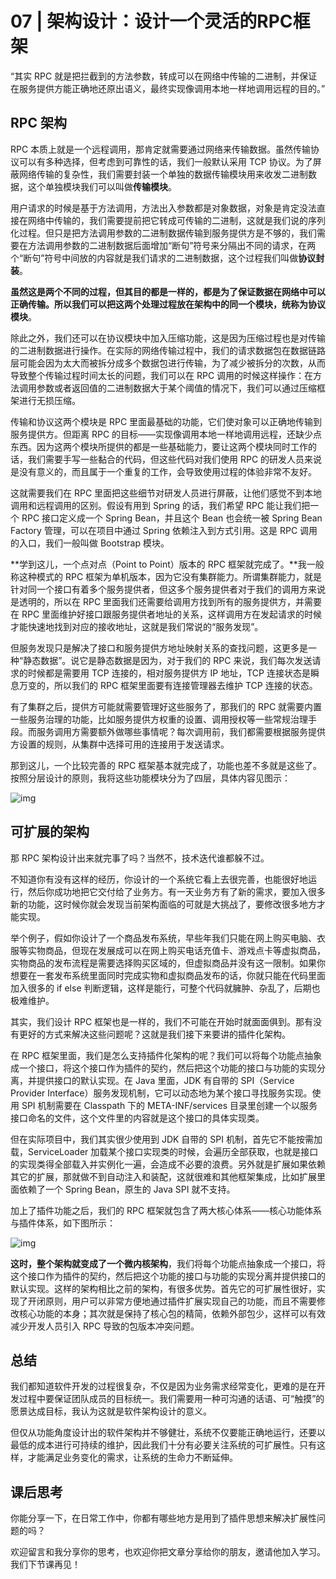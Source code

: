 # 07 | 架构设计：设计一个灵活的RPC框架

“其实 RPC 就是把拦截到的方法参数，转成可以在网络中传输的二进制，并保证在服务提供方能正确地还原出语义，最终实现像调用本地一样地调用远程的目的。”

## RPC 架构

RPC 本质上就是一个远程调用，那肯定就需要通过网络来传输数据。虽然传输协议可以有多种选择，但考虑到可靠性的话，我们一般默认采用 TCP 协议。为了屏蔽网络传输的复杂性，我们需要封装一个单独的数据传输模块用来收发二进制数据，这个单独模块我们可以叫做**传输模块**。

用户请求的时候是基于方法调用，方法出入参数都是对象数据，对象是肯定没法直接在网络中传输的，我们需要提前把它转成可传输的二进制，这就是我们说的序列化过程。但只是把方法调用参数的二进制数据传输到服务提供方是不够的，我们需要在方法调用参数的二进制数据后面增加“断句”符号来分隔出不同的请求，在两个“断句”符号中间放的内容就是我们请求的二进制数据，这个过程我们叫做**协议封装**。

**虽然这是两个不同的过程，但其目的都是一样的，都是为了保证数据在网络中可以正确传输。**所以我们可以把这两个处理过程放在架构中的同一个模块，统称为**协议模块**。

除此之外，我们还可以在协议模块中加入压缩功能，这是因为压缩过程也是对传输的二进制数据进行操作。在实际的网络传输过程中，我们的请求数据包在数据链路层可能会因为太大而被拆分成多个数据包进行传输，为了减少被拆分的次数，从而导致整个传输过程时间太长的问题，我们可以在 RPC 调用的时候这样操作：在方法调用参数或者返回值的二进制数据大于某个阈值的情况下，我们可以通过压缩框架进行无损压缩。

传输和协议这两个模块是 RPC 里面最基础的功能，它们使对象可以正确地传输到服务提供方。但距离 RPC 的目标——实现像调用本地一样地调用远程，还缺少点东西。因为这两个模块所提供的都是一些基础能力，要让这两个模块同时工作的话，我们需要手写一些黏合的代码，但这些代码对我们使用 RPC 的研发人员来说是没有意义的，而且属于一个重复的工作，会导致使用过程的体验非常不友好。

这就需要我们在 RPC 里面把这些细节对研发人员进行屏蔽，让他们感觉不到本地调用和远程调用的区别。假设有用到 Spring 的话，我们希望 RPC 能让我们把一个 RPC 接口定义成一个 Spring Bean，并且这个 Bean 也会统一被 Spring Bean Factory 管理，可以在项目中通过 Spring 依赖注入到方式引用。这是 RPC 调用的入口，我们一般叫做 Bootstrap 模块。

**学到这儿，一个点对点（Point to Point）版本的 RPC 框架就完成了。**我一般称这种模式的 RPC 框架为单机版本，因为它没有集群能力。所谓集群能力，就是针对同一个接口有着多个服务提供者，但这多个服务提供者对于我们的调用方来说是透明的，所以在 RPC 里面我们还需要给调用方找到所有的服务提供方，并需要在 RPC 里面维护好接口跟服务提供者地址的关系，这样调用方在发起请求的时候才能快速地找到对应的接收地址，这就是我们常说的“服务发现”。

但服务发现只是解决了接口和服务提供方地址映射关系的查找问题，这更多是一种“静态数据”。说它是静态数据是因为，对于我们的 RPC 来说，我们每次发送请求的时候都是需要用 TCP 连接的，相对服务提供方 IP 地址，TCP 连接状态是瞬息万变的，所以我们的 RPC 框架里面要有连接管理器去维护 TCP 连接的状态。

有了集群之后，提供方可能就需要管理好这些服务了，那我们的 RPC 就需要内置一些服务治理的功能，比如服务提供方权重的设置、调用授权等一些常规治理手段。而服务调用方需要额外做哪些事情呢？每次调用前，我们都需要根据服务提供方设置的规则，从集群中选择可用的连接用于发送请求。

那到这儿，一个比较完善的 RPC 框架基本就完成了，功能也差不多就是这些了。按照分层设计的原则，我将这些功能模块分为了四层，具体内容见图示：

![img](https://static001.geekbang.org/resource/image/30/fb/30f52b433aa5f103114a8420c6f829fb.jpg?wh=2951*2181)

## 可扩展的架构

那 RPC 架构设计出来就完事了吗？当然不，技术迭代谁都躲不过。

不知道你有没有这样的经历，你设计的一个系统它看上去很完善，也能很好地运行，然后你成功地把它交付给了业务方。有一天业务方有了新的需求，要加入很多新的功能，这时候你就会发现当前架构面临的可就是大挑战了，要修改很多地方才能实现。

举个例子，假如你设计了一个商品发布系统，早些年我们只能在网上购买电脑、衣服等实物商品，但现在发展成可以在网上购买电话充值卡、游戏点卡等虚拟商品，实物商品的发布流程是需要选择购买区域的，但虚拟商品并没有这一限制。如果你想要在一套发布系统里面同时完成实物和虚拟商品发布的话，你就只能在代码里面加入很多的 if else 判断逻辑，这样是能行，可整个代码就臃肿、杂乱了，后期也极难维护。

其实，我们设计 RPC 框架也是一样的，我们不可能在开始时就面面俱到。那有没有更好的方式来解决这些问题呢？这就是我们接下来要讲的插件化架构。

在 RPC 框架里面，我们是怎么支持插件化架构的呢？我们可以将每个功能点抽象成一个接口，将这个接口作为插件的契约，然后把这个功能的接口与功能的实现分离，并提供接口的默认实现。在 Java 里面，JDK 有自带的 SPI（Service Provider Interface）服务发现机制，它可以动态地为某个接口寻找服务实现。使用 SPI 机制需要在 Classpath 下的 META-INF/services 目录里创建一个以服务接口命名的文件，这个文件里的内容就是这个接口的具体实现类。

但在实际项目中，我们其实很少使用到 JDK 自带的 SPI 机制，首先它不能按需加载，ServiceLoader 加载某个接口实现类的时候，会遍历全部获取，也就是接口的实现类得全部载入并实例化一遍，会造成不必要的浪费。另外就是扩展如果依赖其它的扩展，那就做不到自动注入和装配，这就很难和其他框架集成，比如扩展里面依赖了一个 Spring Bean，原生的 Java SPI 就不支持。

加上了插件功能之后，我们的 RPC 框架就包含了两大核心体系——核心功能体系与插件体系，如下图所示：

![img](https://static001.geekbang.org/resource/image/a3/a6/a3688580dccd3053fac8c0178cef4ba6.jpg?wh=3084*2183)

**这时，整个架构就变成了一个微内核架构**，我们将每个功能点抽象成一个接口，将这个接口作为插件的契约，然后把这个功能的接口与功能的实现分离并提供接口的默认实现。这样的架构相比之前的架构，有很多优势。首先它的可扩展性很好，实现了开闭原则，用户可以非常方便地通过插件扩展实现自己的功能，而且不需要修改核心功能的本身；其次就是保持了核心包的精简，依赖外部包少，这样可以有效减少开发人员引入 RPC 导致的包版本冲突问题。

## 总结

我们都知道软件开发的过程很复杂，不仅是因为业务需求经常变化，更难的是在开发过程中要保证团队成员的目标统一。我们需要用一种可沟通的话语、可“触摸”的愿景达成目标，我认为这就是软件架构设计的意义。

但仅从功能角度设计出的软件架构并不够健壮，系统不仅要能正确地运行，还要以最低的成本进行可持续的维护，因此我们十分有必要关注系统的可扩展性。只有这样，才能满足业务变化的需求，让系统的生命力不断延伸。

## 课后思考

你能分享一下，在日常工作中，你都有哪些地方是用到了插件思想来解决扩展性问题的吗？

欢迎留言和我分享你的思考，也欢迎你把文章分享给你的朋友，邀请他加入学习。我们下节课再见！